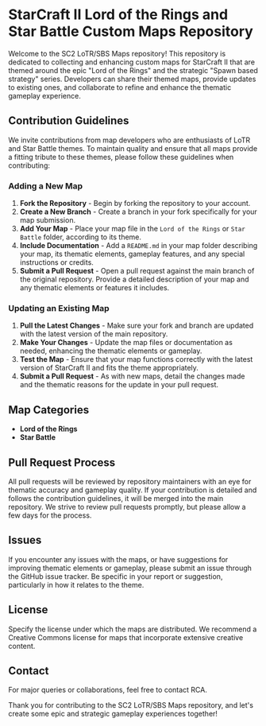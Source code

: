 # StarCraft II Lord of the Rings and Star Battle Custom Maps Repository

Welcome to the SC2 LoTR/SBS Maps repository! This repository is dedicated to collecting and enhancing custom maps for StarCraft II that are themed around the epic "Lord of the Rings" and the strategic "Spawn based strategy" series. Developers can share their themed maps, provide updates to existing ones, and collaborate to refine and enhance the thematic gameplay experience.

## Contribution Guidelines

We invite contributions from map developers who are enthusiasts of LoTR and Star Battle themes. To maintain quality and ensure that all maps provide a fitting tribute to these themes, please follow these guidelines when contributing:

### Adding a New Map

1. **Fork the Repository** - Begin by forking the repository to your account.
2. **Create a New Branch** - Create a branch in your fork specifically for your map submission.
3. **Add Your Map** - Place your map file in the `Lord of the Rings` or `Star Battle` folder, according to its theme.
4. **Include Documentation** - Add a `README.md` in your map folder describing your map, its thematic elements, gameplay features, and any special instructions or credits.
5. **Submit a Pull Request** - Open a pull request against the main branch of the original repository. Provide a detailed description of your map and any thematic elements or features it includes.

### Updating an Existing Map

1. **Pull the Latest Changes** - Make sure your fork and branch are updated with the latest version of the main repository.
2. **Make Your Changes** - Update the map files or documentation as needed, enhancing the thematic elements or gameplay.
3. **Test the Map** - Ensure that your map functions correctly with the latest version of StarCraft II and fits the theme appropriately.
4. **Submit a Pull Request** - As with new maps, detail the changes made and the thematic reasons for the update in your pull request.

## Map Categories

- **Lord of the Rings**
- **Star Battle**

## Pull Request Process

All pull requests will be reviewed by repository maintainers with an eye for thematic accuracy and gameplay quality. If your contribution is detailed and follows the contribution guidelines, it will be merged into the main repository. We strive to review pull requests promptly, but please allow a few days for the process.

## Issues

If you encounter any issues with the maps, or have suggestions for improving thematic elements or gameplay, please submit an issue through the GitHub issue tracker. Be specific in your report or suggestion, particularly in how it relates to the theme.

## License

Specify the license under which the maps are distributed. We recommend a Creative Commons license for maps that incorporate extensive creative content.

## Contact

For major queries or collaborations, feel free to contact RCA.

Thank you for contributing to the SC2 LoTR/SBS Maps repository, and let's create some epic and strategic gameplay experiences together!
